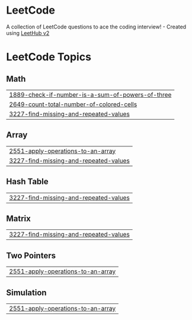 # LeetCode
A collection of LeetCode questions to ace the coding interview! - Created using [LeetHub v2](https://github.com/arunbhardwaj/LeetHub-2.0)

<!---LeetCode Topics Start-->
# LeetCode Topics
## Math
|  |
| ------- |
| [1889-check-if-number-is-a-sum-of-powers-of-three](https://github.com/ishan1603/LeetCode/tree/master/1889-check-if-number-is-a-sum-of-powers-of-three) |
| [2649-count-total-number-of-colored-cells](https://github.com/ishan1603/LeetCode/tree/master/2649-count-total-number-of-colored-cells) |
| [3227-find-missing-and-repeated-values](https://github.com/ishan1603/LeetCode/tree/master/3227-find-missing-and-repeated-values) |
## Array
|  |
| ------- |
| [2551-apply-operations-to-an-array](https://github.com/ishan1603/LeetCode/tree/master/2551-apply-operations-to-an-array) |
| [3227-find-missing-and-repeated-values](https://github.com/ishan1603/LeetCode/tree/master/3227-find-missing-and-repeated-values) |
## Hash Table
|  |
| ------- |
| [3227-find-missing-and-repeated-values](https://github.com/ishan1603/LeetCode/tree/master/3227-find-missing-and-repeated-values) |
## Matrix
|  |
| ------- |
| [3227-find-missing-and-repeated-values](https://github.com/ishan1603/LeetCode/tree/master/3227-find-missing-and-repeated-values) |
## Two Pointers
|  |
| ------- |
| [2551-apply-operations-to-an-array](https://github.com/ishan1603/LeetCode/tree/master/2551-apply-operations-to-an-array) |
## Simulation
|  |
| ------- |
| [2551-apply-operations-to-an-array](https://github.com/ishan1603/LeetCode/tree/master/2551-apply-operations-to-an-array) |
<!---LeetCode Topics End-->